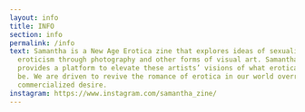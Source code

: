 ```yaml
---
layout: info
title: INFO
section: info
permalink: /info
text: Samantha​ is a New Age Erotica zine that explores ideas of sexuality and
  eroticism through photography and other forms of visual art. Samantha​
  provides a platform to elevate these artists’ visions of what erotica can
  be. We are driven to revive the romance of erotica in our world overrun by
  commercialized desire. ​
instagram: https://www.instagram.com/samantha_zine/
---
```

